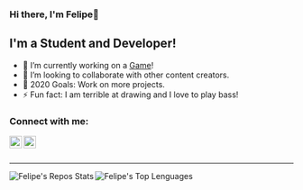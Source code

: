 ### Hi there, I'm Felipe👋

## I'm a Student and Developer!
- 🔭 I’m currently working on a [Game][Sechuran]!
- 👯 I’m looking to collaborate with other content creators.
- 🥅 2020 Goals: Work on more projects.
- ⚡ Fun fact: I am terrible at drawing and I love to play bass! 

### Connect with me:

[<img align="left" alt="FelipeCarlin | Twitter" width="22px" src="https://cdn.jsdelivr.net/npm/simple-icons@v3/icons/twitter.svg" />][twitter]
[<img align="left" alt="FelipeCarlin | Instagram" width="22px" src="https://cdn.jsdelivr.net/npm/simple-icons@v3/icons/instagram.svg" />][instagram]

<br />
<br />

---




<a href="https://github.com/FelipeCarlin?tab=repositories">
  <img align="left" alt="Felipe's Repos Stats" src="https://github-readme-stats.vercel.app/api?username=FelipeCarlin&show_icons=true&hide_border=true&hide_rank=true" />
</a>
<a href="https://github.com/FelipeCarlin?tab=repositories">
  <img align="left" alt="Felipe's Top Lenguages" src="https://github-readme-stats.vercel.app/api/top-langs/?username=FelipeCarlin&layout=compact" />
</a>

[Sechuran]: https://github.com/FelipeCarlin/Sechuran
[AstroidsRepo]: https://github.com/FelipeCarlin/Astroids
[website]: https://felipecarlin.github.io/
[twitter]: https://twitter.com/FelipeCarlin7
[instagram]: https://www.instagram.com/carlin_felipe/
